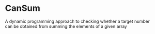 # CanSum
A dynamic programming approach to checking whether a target number can be obtained from summing the elements of a given array
